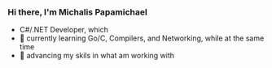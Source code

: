 ### Hi there, I'm Michalis Papamichael
- C#/.NET Developer, which
- 🌱 currently learning Go/C, Compilers, and Networking, while at the same time
- 🚀 advancing my skils in what am working with
